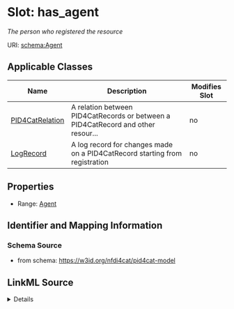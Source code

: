 # Slot: has_agent


_The person who registered the resource_



URI: [schema:Agent](http://schema.org/Agent)



<!-- no inheritance hierarchy -->




## Applicable Classes

| Name | Description | Modifies Slot |
| --- | --- | --- |
[PID4CatRelation](PID4CatRelation.md) | A relation between PID4CatRecords or between a PID4CatRecord and other resour... |  no  |
[LogRecord](LogRecord.md) | A log record for changes made on a PID4CatRecord starting from registration |  no  |







## Properties

* Range: [Agent](Agent.md)





## Identifier and Mapping Information







### Schema Source


* from schema: https://w3id.org/nfdi4cat/pid4cat-model




## LinkML Source

<details>
```yaml
name: has_agent
description: The person who registered the resource
from_schema: https://w3id.org/nfdi4cat/pid4cat-model
rank: 1000
slot_uri: schema:Agent
alias: has_agent
domain_of:
- PID4CatRelation
- LogRecord
range: Agent

```
</details>